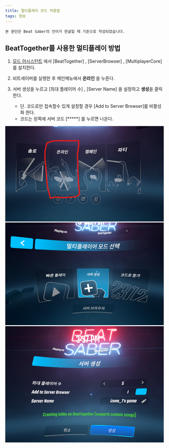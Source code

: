 ```yaml
---
title: 멀티플레이 모드 적용법
tags: 정보
---
```


```
본 문단은 Beat Saber의 언어가 한글일 때 기준으로 작성되었습니다.
```


## BeatTogether를 사용한 멀티플레이 방법
1. [모드 어시스턴트](/2023/02/10/hot-to-install-mode.html) 에서 [BeatTogether] , [ServerBrowser] , [MultiplayerCore] 를 설치한다.

2. 비트세이버를 실행한 후 메인메뉴에서 **온라인** 을 누른다.
2. 서버 생성을 누르고 [최대 플레이어 수] , [Server Name] 을 설정하고 **생성**을 클릭한다.
    - 단. 코드로만 접속할수 있게 설정할 경우 [Add to Server Browser]를 비활성화 한다.
    - 코드는 왼쪽에 서버 코드 [*****] 를 누르면 나온다.

![](/img/information/multim.png)
![](/img/information/multimv.png)
![](/img/information/multimvs.png)


